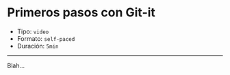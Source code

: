 # Primeros pasos con Git-it

* Tipo: `video`
* Formato: `self-paced`
* Duración: `5min`

***

Blah...

